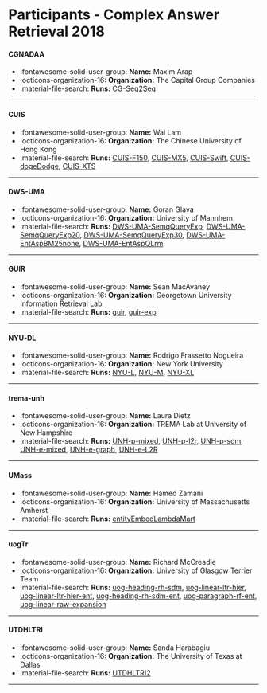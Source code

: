 # Participants - Complex Answer Retrieval 2018 

#### CGNADAA
 - :fontawesome-solid-user-group: **Name:** Maxim Arap
 - :octicons-organization-16: **Organization:** The Capital Group Companies
 - :material-file-search: **Runs:** [CG-Seq2Seq](./runs.md#cg-seq2seq)

---
#### CUIS
 - :fontawesome-solid-user-group: **Name:** Wai Lam
 - :octicons-organization-16: **Organization:** The Chinese University of Hong Kong
 - :material-file-search: **Runs:** [CUIS-F150](./runs.md#cuis-f150), [CUIS-MX5](./runs.md#cuis-mx5), [CUIS-Swift](./runs.md#cuis-swift), [CUIS-dogeDodge](./runs.md#cuis-dogedodge), [CUIS-XTS](./runs.md#cuis-xts)

---
#### DWS-UMA
 - :fontawesome-solid-user-group: **Name:** Goran Glava
 - :octicons-organization-16: **Organization:** University of Mannhem
 - :material-file-search: **Runs:** [DWS-UMA-SemqQueryExp](./runs.md#dws-uma-semqqueryexp), [DWS-UMA-SemqQueryExp20](./runs.md#dws-uma-semqqueryexp20), [DWS-UMA-SemqQueryExp30](./runs.md#dws-uma-semqqueryexp30), [DWS-UMA-EntAspBM25none](./runs.md#dws-uma-entaspbm25none), [DWS-UMA-EntAspQLrm](./runs.md#dws-uma-entaspqlrm)

---
#### GUIR
 - :fontawesome-solid-user-group: **Name:** Sean MacAvaney
 - :octicons-organization-16: **Organization:** Georgetown University Information Retrieval Lab
 - :material-file-search: **Runs:** [guir](./runs.md#guir), [guir-exp](./runs.md#guir-exp)

---
#### NYU-DL
 - :fontawesome-solid-user-group: **Name:** Rodrigo Frassetto Nogueira
 - :octicons-organization-16: **Organization:** New York University
 - :material-file-search: **Runs:** [NYU-L](./runs.md#nyu-l), [NYU-M](./runs.md#nyu-m), [NYU-XL](./runs.md#nyu-xl)

---
#### trema-unh
 - :fontawesome-solid-user-group: **Name:** Laura Dietz
 - :octicons-organization-16: **Organization:** TREMA Lab at University of New Hampshire
 - :material-file-search: **Runs:** [UNH-p-mixed](./runs.md#unh-p-mixed), [UNH-p-l2r](./runs.md#unh-p-l2r), [UNH-p-sdm](./runs.md#unh-p-sdm), [UNH-e-mixed](./runs.md#unh-e-mixed), [UNH-e-graph](./runs.md#unh-e-graph), [UNH-e-L2R](./runs.md#unh-e-l2r)

---
#### UMass
 - :fontawesome-solid-user-group: **Name:** Hamed Zamani
 - :octicons-organization-16: **Organization:** University of Massachusetts Amherst
 - :material-file-search: **Runs:** [entityEmbedLambdaMart](./runs.md#entityembedlambdamart)

---
#### uogTr
 - :fontawesome-solid-user-group: **Name:** Richard McCreadie
 - :octicons-organization-16: **Organization:** University of Glasgow Terrier Team
 - :material-file-search: **Runs:** [uog-heading-rh-sdm](./runs.md#uog-heading-rh-sdm), [uog-linear-ltr-hier](./runs.md#uog-linear-ltr-hier), [uog-linear-ltr-hier-ent](./runs.md#uog-linear-ltr-hier-ent), [uog-heading-rh-sdm-ent](./runs.md#uog-heading-rh-sdm-ent), [uog-paragraph-rf-ent](./runs.md#uog-paragraph-rf-ent), [uog-linear-raw-expansion](./runs.md#uog-linear-raw-expansion)

---
#### UTDHLTRI
 - :fontawesome-solid-user-group: **Name:** Sanda Harabagiu
 - :octicons-organization-16: **Organization:** The University of Texas at Dallas
 - :material-file-search: **Runs:** [UTDHLTRI2](./runs.md#utdhltri2)

---
